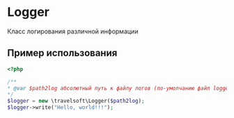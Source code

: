 # Logger
Класс логирования различной информации

## Пример использования
```php
<?php

/**
* @var $path2log абсолютный путь к файлу логов (по-умолчанию файл logger_log.txt в корне сайта)
*/
$logger = new \travelsoft\Logger($path2log);
$logger->write("Hello, world!!!");
```
